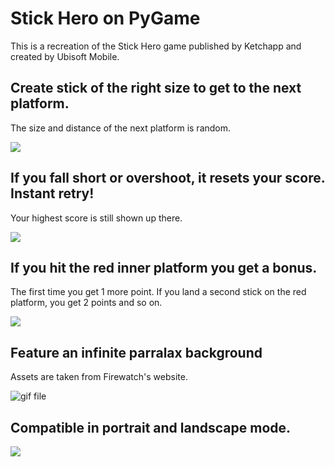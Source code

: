 # Stick Hero on PyGame
This is a recreation of the Stick Hero game published by Ketchapp and created by Ubisoft Mobile.

## Create stick of the right size to get to the next platform.
The size and distance of the next platform is random.

![](https://r-entries.com/etuliens/img/Stick/1.gif)

## If you fall short or overshoot, it resets your score. Instant retry!
Your highest score is still shown up there.

![](https://r-entries.com/etuliens/img/Stick/3.gif)

## If you hit the red inner platform you get a bonus.
The first time you get 1 more point. If you land a second stick on the red platform, you get 2 points and so on.

![](https://r-entries.com/etuliens/img/Stick/2.gif)

## Feature an infinite parralax background
Assets are taken from Firewatch's website.

![gif file](https://r-entries.com/etuliens/img/Stick/parallax2.gif)

## Compatible in portrait and landscape mode.

![](https://r-entries.com/etuliens/img/Stick/mockup.png)
